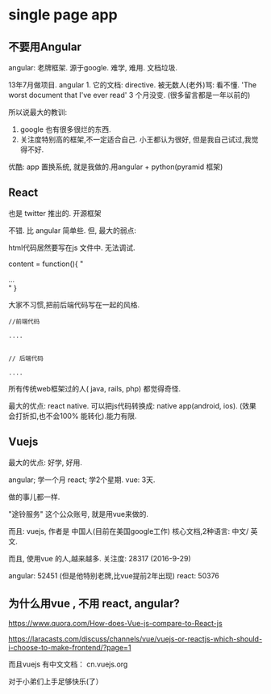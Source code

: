# single page app


## 不要用Angular
angular: 老牌框架. 源于google. 难学, 难用. 文档垃圾.

13年7月做项目. angular 1. 它的文档: directive. 被无数人(老外)骂: 看不懂. 'The worst document that I've ever read'
3 个月没变. (很多留言都是一年以前的)

所以说最大的教训:
1. google 也有很多很烂的东西.
2. 关注度特别高的框架,不一定适合自己. 小王都认为很好, 但是我自己试过,我觉得不好.

优酷: app 置换系统, 就是我做的.用angular + python(pyramid 框架)



## React

也是 twitter 推出的. 开源框架

不错. 比 angular 简单些. 但, 最大的弱点:

html代码居然要写在js 文件中. 无法调试.

content = function(){ "<div> ... </div>" }

大家不习惯,把前后端代码写在一起的风格.

`````````````
//前端代码

....


// 后端代码

....

`````````````

所有传统web框架过的人( java, rails, php) 都觉得奇怪.

最大的优点:  react native.  可以把js代码转换成: native app(android, ios). (效果会打折扣,也不会100% 能转化).能力有限.


## Vuejs

最大的优点:  好学,  好用.

angular; 学一个月
react; 学2个星期.
vue: 3天.

做的事儿都一样.

"途铃服务" 这个公众账号, 就是用vue来做的.

而且:  vuejs, 作者是 中国人(目前在美国google工作)  核心文档,2种语言:  中文/ 英文.

而且, 使用vue 的人,越来越多.  关注度: 28317  (2016-9-29)

angular:  52451 (但是他特别老牌,比vue提前2年出现)
react: 50376


## 为什么用vue , 不用 react, angular?


https://www.quora.com/How-does-Vue-js-compare-to-React-js

https://laracasts.com/discuss/channels/vue/vuejs-or-reactjs-which-should-i-choose-to-make-frontend/?page=1

而且vuejs 有中文文档：  cn.vuejs.org

对于小弟们上手足够快乐(了）
